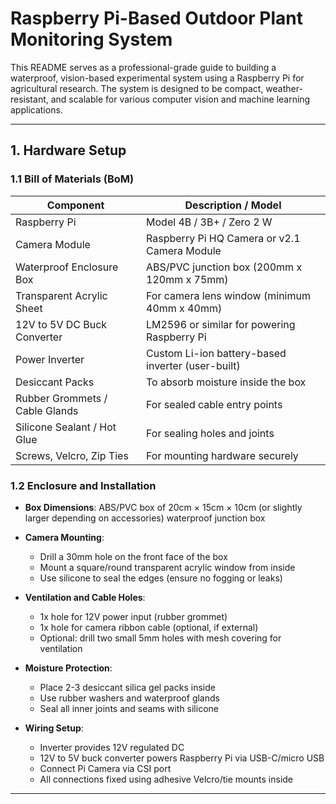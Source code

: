 # Raspberry Pi-Based Outdoor Plant Monitoring System

This README serves as a professional-grade guide to building a waterproof, vision-based experimental system using a Raspberry Pi for agricultural research. The system is designed to be compact, weather-resistant, and scalable for various computer vision and machine learning applications.

---

## 1. Hardware Setup

### 1.1 Bill of Materials (BoM)

| Component                      | Description / Model                               |
| ------------------------------ | ------------------------------------------------- |
| Raspberry Pi                   | Model 4B / 3B+ / Zero 2 W                         |
| Camera Module                  | Raspberry Pi HQ Camera or v2.1 Camera Module      |
| Waterproof Enclosure Box       | ABS/PVC junction box (200mm x 120mm x 75mm)       |
| Transparent Acrylic Sheet      | For camera lens window (minimum 40mm x 40mm)      |
| 12V to 5V DC Buck Converter    | LM2596 or similar for powering Raspberry Pi       |
| Power Inverter                 | Custom Li-ion battery-based inverter (user-built) |
| Desiccant Packs                | To absorb moisture inside the box                 |
| Rubber Grommets / Cable Glands | For sealed cable entry points                     |
| Silicone Sealant / Hot Glue    | For sealing holes and joints                      |
| Screws, Velcro, Zip Ties       | For mounting hardware securely                    |

### 1.2 Enclosure and Installation

* **Box Dimensions**: ABS/PVC box of 20cm × 15cm × 10cm (or slightly larger depending on accessories) waterproof junction box
* **Camera Mounting**:

  * Drill a 30mm hole on the front face of the box
  * Mount a square/round transparent acrylic window from inside
  * Use silicone to seal the edges (ensure no fogging or leaks)
* **Ventilation and Cable Holes**:

  * 1x hole for 12V power input (rubber grommet)
  * 1x hole for camera ribbon cable (optional, if external)
  * Optional: drill two small 5mm holes with mesh covering for ventilation
* **Moisture Protection**:

  * Place 2-3 desiccant silica gel packs inside
  * Use rubber washers and waterproof glands
  * Seal all inner joints and seams with silicone
* **Wiring Setup**:

  * Inverter provides 12V regulated DC
  * 12V to 5V buck converter powers Raspberry Pi via USB-C/micro USB
  * Connect Pi Camera via CSI port
  * All connections fixed using adhesive Velcro/tie mounts inside

---
